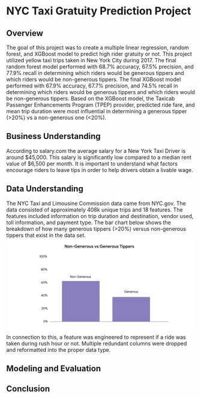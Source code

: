 # NYC Taxi Gratuity Prediction Project

## Overview

The goal of this project was to create a multiple linear regression, random forest, and XGBoost model to predict high rider gratuity or not. This project utilized yellow taxi trips taken in New York City during 2017. The final random forest model performed with 68.7% accuracy, 67.5% precision, and 77.9% recall in determining which riders would be generous tippers and which riders would be non-generous tippers. The final XGBoost model performed with 67.9% accuracy, 67.7% precision, and 74.5% recall in determining which riders would be generous tippers and which riders would be non-generous tippers. Based on the XGBoost model, the Taxicab Passenger Enhancements Program (TPEP) provider, predicted ride fare, and mean trip duration were most influential in determining a generous tipper (>20%) vs a non-generous one (<20%).

## Business Understanding

According to salary.com the average salary for a New York Taxi Driver is around $45,000. This salary is significantly low compared to a median rent value of $6,500 per month. It is important to understand what factors encourage riders to leave tips in order to help drivers obtain a livable wage.

## Data Understanding

The NYC Taxi and Limousine Commission data came from NYC.gov. The data consisted of approximately 408k unique trips and 18 features. The features included information on trip duration and destination, vendor used, toll information, and payment type. The bar chart below shows the breakdown of how many generous tippers (>20%) versus non-generous tippers that exist in the data set. 
![Non-Generous vs Generous Tippers](https://github.com/chungchenran2/NYC_Taxi_Gratuity_Prediction_Project/blob/main/Images/Non-Generous_Generous_Tippers.png)
In connection to this, a feature was engineered to represent if a ride was taken during rush hour or not. Multiple redundant columns were dropped and reformatted into the proper data type.

## Modeling and Evaluation



## Conclusion


